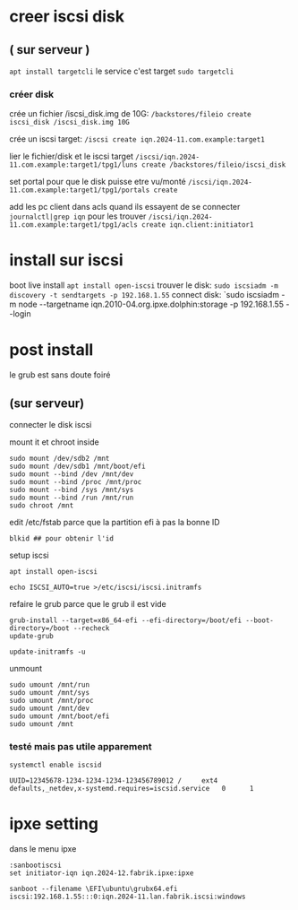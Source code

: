 # creer iscsi disk
## ( sur serveur )
`apt install targetcli` le service c'est target
`sudo targetcli`
### créer disk 
crée un fichier /iscsi_disk.img de 10G:
`/backstores/fileio create iscsi_disk /iscsi_disk.img 10G`

crée un iscsi target:
`/iscsi create iqn.2024-11.com.example:target1`

lier le fichier/disk et le iscsi target
`/iscsi/iqn.2024-11.com.example:target1/tpg1/luns create /backstores/fileio/iscsi_disk`

set portal pour que le disk puisse etre vu/monté
`/iscsi/iqn.2024-11.com.example:target1/tpg1/portals create`

add les pc client dans acls quand ils essayent de se connecter
`journalctl|grep iqn` pour les trouver
`/iscsi/iqn.2024-11.com.example:target1/tpg1/acls create iqn.client:initiator1`
# install sur iscsi
boot live install
`apt install open-iscsi`
trouver le disk:
`sudo iscsiadm -m discovery -t sendtargets -p 192.168.1.55`
connect disk:
`sudo iscsiadm -m node --targetname iqn.2010-04.org.ipxe.dolphin:storage -p 192.168.1.55 --login


# post install
le grub est sans doute foiré

## (sur serveur)

connecter le disk iscsi

mount it et chroot inside
```
sudo mount /dev/sdb2 /mnt
sudo mount /dev/sdb1 /mnt/boot/efi
sudo mount --bind /dev /mnt/dev
sudo mount --bind /proc /mnt/proc
sudo mount --bind /sys /mnt/sys
sudo mount --bind /run /mnt/run
sudo chroot /mnt
```

edit /etc/fstab parce que la partition efi à pas la bonne ID
```
blkid ## pour obtenir l'id 
```

setup iscsi
```
apt install open-iscsi

echo ISCSI_AUTO=true >/etc/iscsi/iscsi.initramfs
```
refaire le grub parce que le grub il est vide
```
grub-install --target=x86_64-efi --efi-directory=/boot/efi --boot-directory=/boot --recheck 
update-grub

update-initramfs -u
```

unmount
```
sudo umount /mnt/run
sudo umount /mnt/sys
sudo umount /mnt/proc
sudo umount /mnt/dev
sudo umount /mnt/boot/efi
sudo umount /mnt

```

### testé mais pas utile apparement

```
systemctl enable iscsid

UUID=12345678-1234-1234-1234-123456789012 /     ext4   defaults,_netdev,x-systemd.requires=iscsid.service   0      1
```

# ipxe setting
dans le menu ipxe
```
:sanbootiscsi
set initiator-iqn iqn.2024-12.fabrik.ipxe:ipxe

sanboot --filename \EFI\ubuntu\grubx64.efi iscsi:192.168.1.55:::0:iqn.2024-11.lan.fabrik.iscsi:windows
```

